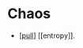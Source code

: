 # Chaos

- [[pull]] [[entropy]].


[//begin]: # "Autogenerated link references for markdown compatibility"
[pull]: pull "Pull"
[//end]: # "Autogenerated link references"